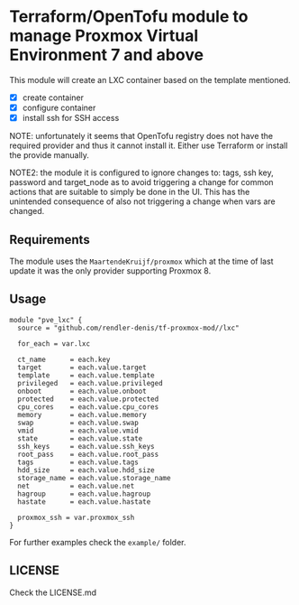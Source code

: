 # Terraform/OpenTofu module to manage Proxmox Virtual Environment 7 and above

This module will create an LXC container based on the template mentioned.

- [x] create container
- [x] configure container
- [x] install ssh for SSH access

NOTE: unfortunately it seems that OpenTofu registry does not have the required
provider and thus it cannot install it. Either use Terraform or install the provide
manually.

NOTE2: the module it is configured to ignore changes to: tags, ssh key, password and 
target_node as to avoid triggering a change for common actions that are suitable
to simply be done in the UI. This has the unintended consequence of also not 
triggering a change when vars are changed. 

## Requirements

The module uses the `MaartendeKruijf/proxmox` which at the time of last update it was the only
provider supporting Proxmox 8.

## Usage

```hcl
module "pve_lxc" {
  source = "github.com/rendler-denis/tf-proxmox-mod//lxc"

  for_each = var.lxc

  ct_name      = each.key
  target       = each.value.target
  template     = each.value.template
  privileged   = each.value.privileged
  onboot       = each.value.onboot
  protected    = each.value.protected
  cpu_cores    = each.value.cpu_cores
  memory       = each.value.memory
  swap         = each.value.swap
  vmid         = each.value.vmid
  state        = each.value.state
  ssh_keys     = each.value.ssh_keys
  root_pass    = each.value.root_pass
  tags         = each.value.tags
  hdd_size     = each.value.hdd_size
  storage_name = each.value.storage_name
  net          = each.value.net
  hagroup      = each.value.hagroup
  hastate      = each.value.hastate

  proxmox_ssh = var.proxmox_ssh
}
```

For further examples check the `example/` folder.

## LICENSE

Check the LICENSE.md
